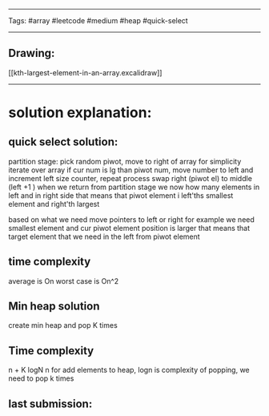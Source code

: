 

----

Tags: #array #leetcode #medium #heap #quick-select

----

## Drawing:
[[kth-largest-element-in-an-array.excalidraw]]

----


# solution explanation:
## quick select solution: 
partition stage:
pick random piwot, move to right of array for simplicity
iterate over array if cur num is lg than piwot num, move number to left and increment left size counter, repeat process 
swap right (piwot el) to middle (left +1 )
when we return from partition stage we now how many elements in left and in right side that means that piwot element i left'ths smallest element and right'th largest

based on what we need move pointers to left or right
for example we need smallest element and cur piwot element position is larger
that means that target element that we need in the left from piwot element
## time complexity
average is On worst case is On^2

## Min heap solution
create min heap and pop K times

## Time complexity
n + K logN
n for add elements to heap, logn is complexity of popping, we need to pop k times

## last submission:
```javascript

```



